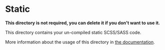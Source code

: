 # Static

**This directory is not required, you can delete it if you don't want to use it.**

This directory contains your un-compiled static SCSS/SASS code.

More information about the usage of this directory in [the documentation](https://windup.app/frameworks/vue-3/directory-structure.html#static).
